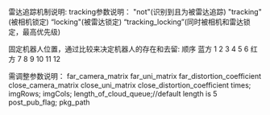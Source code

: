 雷达追踪机制说明:
tracking参数说明： "not"(识别到且为被雷达追踪) "tracking"(被相机锁定) “locking"(被雷达锁定) “tracking_locking”(同时被相机和雷达锁定，最高优先级)

固定机器人位置，通过比较来决定机器人的存在和去留: 顺序 蓝方 1 2 3 4 5 6 红方 7 8 9 10 11 12

需调整参数说明：
far_camera_matrix
far_uni_matrix
far_distortion_coefficient
close_camera_matrix
close_uni_matrix
close_distortion_coefficient
times;
imgRows;
imgCols;
length_of_cloud_queue;//default length is 5
post_pub_flag;
pkg_path